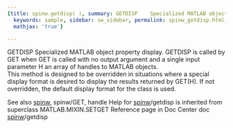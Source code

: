 ```yaml
---
{title: spinw.getdisp( ), summary: GETDISP    Specialized MATLAB object property display.,
  keywords: sample, sidebar: sw_sidebar, permalink: spinw_getdisp.html, folder: spinw,
  mathjax: 'true'}

---
```

GETDISP    Specialized MATLAB object property display.
   GETDISP is called by GET when GET is called with no output argument 
   and a single input parameter H an array of handles to MATLAB objects.  
   This method is designed to be overridden in situations where a
   special display format is desired to display the results returned by
   GET(H).  If not overridden, the default display format for the class
   is used.
 
   See also [spinw](spinw.html), spinw/GET, handle
Help for [spinw](spinw.html)/getdisp is inherited from superclass MATLAB.MIXIN.SETGET
   Reference page in Doc Center
      doc [spinw](spinw.html)/getdisp

